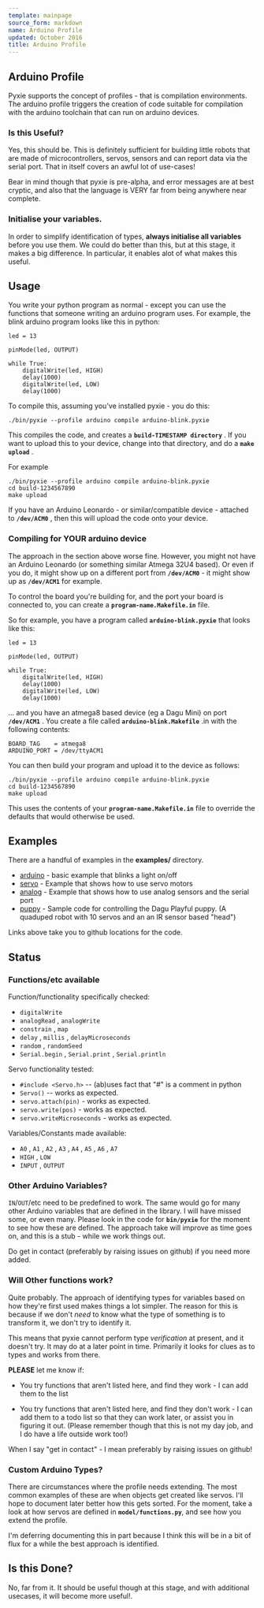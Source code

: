```yaml
---
template: mainpage
source_form: markdown
name: Arduino Profile
updated: October 2016
title: Arduino Profile
---
```

## Arduino Profile

Pyxie supports the concept of profiles - that is compilation environments.
The arduino profile triggers the creation of code suitable for compilation
with the arduino toolchain that can run on arduino devices.

### Is this Useful?

Yes, this should be. This is definitely sufficient for building little robots
that are made of microcontrollers, servos, sensors and can report data via
the serial port. That in itself covers an awful lot of use-cases!

Bear in mind though that pyxie is pre-alpha, and error messages are at best
cryptic, and also that the language is VERY far from being anywhere near
complete.

### Initialise your variables.

In order to simplify identification of types, **always initialise all variables** before you use them.
We could do better than this, but at this stage, it makes a big difference.
In particular, it enables alot of what makes this useful.

## Usage

You write your python program as normal - except you can use the functions that
someone writing an arduino program uses. For example, the blink arduino program
looks like this in python:

    led = 13

    pinMode(led, OUTPUT)

    while True:
        digitalWrite(led, HIGH)
        delay(1000)
        digitalWrite(led, LOW)
        delay(1000)

To compile this, assuming you've installed pyxie - you do this:

    ./bin/pyxie --profile arduino compile arduino-blink.pyxie

This compiles the code, and creates a **`build-TIMESTAMP directory`** . If you
want to upload this to your device, change into that directory, and do
a **`make upload`** .

For example

    ./bin/pyxie --profile arduino compile arduino-blink.pyxie
    cd build-1234567890
    make upload

If you have an Arduino Leonardo - or similar/compatible device - attached
to **`/dev/ACM0`** , then this will upload the code onto your device.

### Compiling for YOUR arduino device

The approach in the section above worse fine. However, you might not have
an Arduino Leonardo (or something similar Atmega 32U4 based). Or even if
you do, it might show up on a different port from **`/dev/ACM0`** - it might
show up as **`/dev/ACM1`** for example.

To control the board you're building for, and the port your board is
connected to, you can create a **`program-name.Makefile.in`** file.

So for example, you have a program called **`arduino-blink.pyxie`** that
looks like this:

    led = 13

    pinMode(led, OUTPUT)

    while True:
        digitalWrite(led, HIGH)
        delay(1000)
        digitalWrite(led, LOW)
        delay(1000)

... and you have an atmega8 based device (eg a Dagu Mini) on port **`/dev/ACM1`** .
You create a file called **`arduino-blink.Makefile`** .in with the following
contents:

    BOARD_TAG    = atmega8
    ARDUINO_PORT = /dev/ttyACM1

You can then build your program and upload it to the device as follows:

    ./bin/pyxie --profile arduino compile arduino-blink.pyxie
    cd build-1234567890
    make upload

This uses the contents of your **`program-name.Makefile.in`** file to override the defaults
that would otherwise be used.

## Examples

There are a handful of examples in the **examples/** directory.

* [arduino][ARDUINOEXAMPLE] - basic example that blinks a light on/off
* [servo][SERVOEXAMPLE] - Example that shows how to use servo motors
* [analog][ANALOGEXAMPLE] - Example that shows how to use analog sensors and the serial port
* [puppy][PUPPYEXAMPLE] - Sample code for controlling the Dagu Playful puppy. (A quaduped
  robot with 10 servos and an an IR sensor based "head")

Links above take you to github locations for the code.

## Status

### Functions/etc available

Function/functionality specifically checked:

* `digitalWrite`
* `analogRead` , `analogWrite`
* `constrain` , `map`
* `delay` , `millis` , `delayMicroseconds`
* `random` , `randomSeed`
* `Serial.begin` , `Serial.print` , `Serial.println`

Servo functionality tested:

* `#include <Servo.h>` -- (ab)uses fact that "#" is a comment in python
* `Servo()` -- works as expected.
* `servo.attach(pin)` - works as expected.
* `servo.write(pos)` - works as expected.
* `servo.writeMicroseconds` - works as expected.

Variables/Constants made available:

* `A0` , `A1` , `A2` , `A3` , `A4` , `A5` , `A6` , `A7`
* `HIGH` , `LOW`
* `INPUT` , `OUTPUT`

### Other Arduino Variables?

`IN`/`OUT`/etc need to be predefined to work. The same would go for many other
Arduino variables that are defined in the library. I will have missed some,
or even many. Please look in the code for **`bin/pyxie`** for the moment to
see how these are defined. The approach take will improve as time goes on,
and this is a stub - while we work things out.

Do get in contact (preferably by raising issues on github) if you need more
added.

### Will Other functions work?

Quite probably. The approach of identifying types for variables based on
how they're first used makes things a lot simpler. The reason for this
is because if we don't *need* to know what the type of something is to
transform it, we don't try to identify it.

This means that pyxie cannot perform type *verification* at present, and
it doesn't try. It may do at a later point in time. Primarily it looks
for clues as to types and works from there.

**PLEASE** let me know if:

* You try functions that aren't listed here, and find they work - I can
  add them to the list

* You try functions that aren't listed here, and find they don't work - I
  can add them to a todo list so that they can work later, or assist you
  in figuring it out. (Please remember though that this is not my day job,
  and I do have a life outside work too!)

When I say "get in contact" - I mean preferably by raising issues on github!


### Custom Arduino Types?

There are circumstances where the profile needs extending. The most
common examples of these are when objects get created like servos.
I'll hope to document later better how this gets sorted. For the moment,
take a look at how servos are defined in **`model/functions.py`**, and see
how you extend the profile.

I'm deferring documenting this in part because I think this will be in
a bit of flux for a while the best approach is identified.

## Is this Done?

No, far from it. It should be useful though at this stage, and with
additional usecases, it will become more useful!.


[ARDUINOEXAMPLE]: https://github.com/sparkslabs/pyxie/tree/master/examples/arduino
[SERVOEXAMPLE]: https://github.com/sparkslabs/pyxie/tree/master/examples/servo
[ANALOGEXAMPLE]: https://github.com/sparkslabs/pyxie/tree/master/examples/analog
[PUPPYEXAMPLE]: https://github.com/sparkslabs/pyxie/tree/master/examples/puppy


